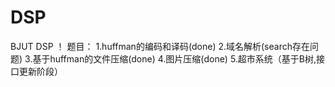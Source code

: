 # DSP
BJUT DSP ！
题目：
  1.huffman的编码和译码(done)
  2.域名解析(search存在问题)
  3.基于huffman的文件压缩(done)
  4.图片压缩(done)
  5.超市系统（基于B树,接口更新阶段）
